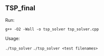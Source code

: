 ## TSP_final

Run:

`g++ -O2 -Wall -o tsp_solver tsp_solver.cpp`


Usage:

`./tsp_solver`
`./tsp_solver <test filenames>`


